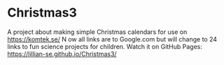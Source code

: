# Christmas3
A project about making simple Christmas calendars for use on https://komtek.se/ N
ow all links are to Google.com but will change to 24 links to fun science projects for children. 
Watch it on GitHub Pages: https://lillian-se.github.io/Christmas3/
